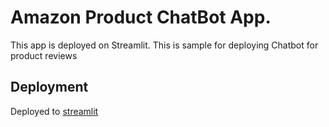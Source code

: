 # Amazon Product ChatBot App.

This app is deployed on Streamlit. This is sample for deploying Chatbot for product reviews

## Deployment
Deployed to [streamlit](https://amaz0n-bot.streamlit.app/)
